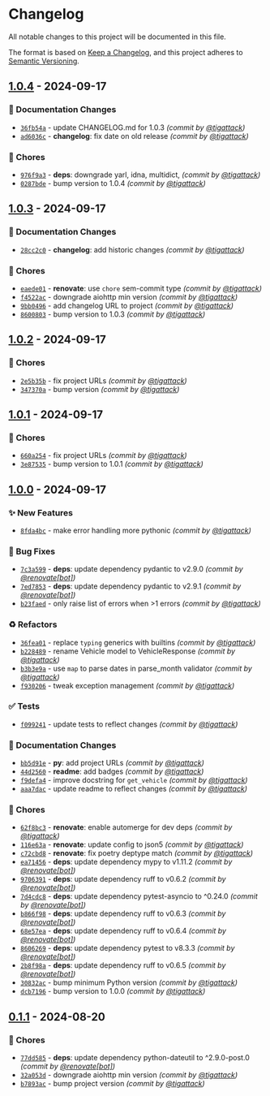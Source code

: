 # Changelog
All notable changes to this project will be documented in this file.

The format is based on [Keep a Changelog](https://keepachangelog.com/en/1.0.0/),
and this project adheres to [Semantic Versioning](https://semver.org/spec/v2.0.0.html).

## [1.0.4] - 2024-09-17
### :memo: Documentation Changes
- [`36fb54a`](https://github.com/tigattack/dvla-ves-api-py/commit/36fb54a0c936bc709fbce9e644493108254d7271) - update CHANGELOG.md for 1.0.3 *(commit by [@tigattack](https://github.com/tigattack))*
- [`ad6036c`](https://github.com/tigattack/dvla-ves-api-py/commit/ad6036c5e10ff568eb76a86b1c00fc8217ed4515) - **changelog**: fix date on old release *(commit by [@tigattack](https://github.com/tigattack))*

### :wrench: Chores
- [`976f9a3`](https://github.com/tigattack/dvla-ves-api-py/commit/976f9a37ade8c85f507fd736866827642dc29d64) - **deps**: downgrade yarl, idna, multidict, *(commit by [@tigattack](https://github.com/tigattack))*
- [`0287bde`](https://github.com/tigattack/dvla-ves-api-py/commit/0287bde6226d522ee78f4950248829444536c169) - bump version to 1.0.4 *(commit by [@tigattack](https://github.com/tigattack))*


## [1.0.3] - 2024-09-17
### :memo: Documentation Changes
- [`28cc2c0`](https://github.com/tigattack/dvla-ves-api-py/commit/28cc2c069de0cc955b962f06052dfba128762faf) - **changelog**: add historic changes *(commit by [@tigattack](https://github.com/tigattack))*

### :wrench: Chores
- [`eaede01`](https://github.com/tigattack/dvla-ves-api-py/commit/eaede01c4345a0a206110bf2d7fa2768c12a72a5) - **renovate**: use `chore` sem-commit type *(commit by [@tigattack](https://github.com/tigattack))*
- [`f4522ac`](https://github.com/tigattack/dvla-ves-api-py/commit/f4522acc142f329d1a8b9ae9d35a429787b6d7d3) - downgrade aiohttp min version *(commit by [@tigattack](https://github.com/tigattack))*
- [`9bb0496`](https://github.com/tigattack/dvla-ves-api-py/commit/9bb0496b289d0cc526517e394716529efcbe0bd3) - add changelog URL to project *(commit by [@tigattack](https://github.com/tigattack))*
- [`8600803`](https://github.com/tigattack/dvla-ves-api-py/commit/8600803d0792477207c582d5c8aa6363d35bb144) - bump version to 1.0.3 *(commit by [@tigattack](https://github.com/tigattack))*


## [1.0.2] - 2024-09-17
### :wrench: Chores
- [`2e5b35b`](https://github.com/tigattack/dvla-ves-api-py/commit/2e5b35bc73aa00ae58ea2bb2f85269b618088557) - fix project URLs *(commit by [@tigattack](https://github.com/tigattack))*
- [`347370a`](https://github.com/tigattack/dvla-ves-api-py/commit/347370a5483b71830f0880768449b5886b0deefc) - bump version *(commit by [@tigattack](https://github.com/tigattack))*


## [1.0.1] - 2024-09-17
### :wrench: Chores
- [`660a254`](https://github.com/tigattack/dvla-ves-api-py/commit/660a254888016c3f4112da8119e61d9edfbaa002) - fix project URLs *(commit by [@tigattack](https://github.com/tigattack))*
- [`3e87535`](https://github.com/tigattack/dvla-ves-api-py/commit/3e875351ecf146ebed73adeacb62a11cba97e7b8) - bump version to 1.0.1 *(commit by [@tigattack](https://github.com/tigattack))*


## [1.0.0] - 2024-09-17
### :sparkles: New Features
- [`8fda4bc`](https://github.com/tigattack/dvla-ves-api-py/commit/8fda4bca1224c17a24d0200036f5786bc9bee6e1) - make error handling more pythonic *(commit by [@tigattack](https://github.com/tigattack))*

### :bug: Bug Fixes
- [`7c3a599`](https://github.com/tigattack/dvla-ves-api-py/commit/7c3a5993d2b6c3e2da9a1df9e6a11c79c42d9fa3) - **deps**: update dependency pydantic to v2.9.0 *(commit by [@renovate[bot]](https://github.com/apps/renovate))*
- [`7ed7853`](https://github.com/tigattack/dvla-ves-api-py/commit/7ed7853c1f357a46ce6fb7c7b0c362838341e0e0) - **deps**: update dependency pydantic to v2.9.1 *(commit by [@renovate[bot]](https://github.com/apps/renovate))*
- [`b23faed`](https://github.com/tigattack/dvla-ves-api-py/commit/b23faedcbbae4d3d764e6d5e37484d09ccaccedd) - only raise list of errors when >1 errors *(commit by [@tigattack](https://github.com/tigattack))*

### :recycle: Refactors
- [`36fea01`](https://github.com/tigattack/dvla-ves-api-py/commit/36fea01a1dd6dadf5dee27da6247ae41b9b35228) - replace `typing` generics with builtins *(commit by [@tigattack](https://github.com/tigattack))*
- [`b228489`](https://github.com/tigattack/dvla-ves-api-py/commit/b22848904b671ece435120ce1353282ca75acf71) - rename Vehicle model to VehicleResponse *(commit by [@tigattack](https://github.com/tigattack))*
- [`b3b3e9a`](https://github.com/tigattack/dvla-ves-api-py/commit/b3b3e9a317f0434cdc318fefd39f6df97f045eeb) - use `map` to parse dates in parse_month validator *(commit by [@tigattack](https://github.com/tigattack))*
- [`f930206`](https://github.com/tigattack/dvla-ves-api-py/commit/f93020680158793d1c46e2927a2158d5522ba573) - tweak exception management *(commit by [@tigattack](https://github.com/tigattack))*

### :white_check_mark: Tests
- [`f099241`](https://github.com/tigattack/dvla-ves-api-py/commit/f099241db20dea89b50d8d1c312e15d0541239bb) - update tests to reflect changes *(commit by [@tigattack](https://github.com/tigattack))*

### :memo: Documentation Changes
- [`bb5d91e`](https://github.com/tigattack/dvla-ves-api-py/commit/bb5d91ea8b058c5f23220b638a4d7995a4219a67) - **py**: add project URLs *(commit by [@tigattack](https://github.com/tigattack))*
- [`44d2560`](https://github.com/tigattack/dvla-ves-api-py/commit/44d2560d48310bbe1638e251106e123243ea6c0b) - **readme**: add badges *(commit by [@tigattack](https://github.com/tigattack))*
- [`f9defa4`](https://github.com/tigattack/dvla-ves-api-py/commit/f9defa429a00825b755fa1f43e4397b77fa0fed1) - improve docstring for `get_vehicle` *(commit by [@tigattack](https://github.com/tigattack))*
- [`aaa7dac`](https://github.com/tigattack/dvla-ves-api-py/commit/aaa7dace766f16cba1617f093e521e9b79547d1c) - update readme to reflect changes *(commit by [@tigattack](https://github.com/tigattack))*

### :wrench: Chores
- [`62f8bc3`](https://github.com/tigattack/dvla-ves-api-py/commit/62f8bc3cb92ab5c8474f71311b52241c888b97b5) - **renovate**: enable automerge for dev deps *(commit by [@tigattack](https://github.com/tigattack))*
- [`116e63a`](https://github.com/tigattack/dvla-ves-api-py/commit/116e63acd128c261a37fc9ad72c17fa0b5cbee2b) - **renovate**: update config to json5 *(commit by [@tigattack](https://github.com/tigattack))*
- [`c72cbd8`](https://github.com/tigattack/dvla-ves-api-py/commit/c72cbd8ef7c50f2ebce5737f48f305d8b13cc962) - **renovate**: fix poetry deptype match *(commit by [@tigattack](https://github.com/tigattack))*
- [`ea71456`](https://github.com/tigattack/dvla-ves-api-py/commit/ea7145677ed10b3da5d664b9fb447d3c911abae0) - **deps**: update dependency mypy to v1.11.2 *(commit by [@renovate[bot]](https://github.com/apps/renovate))*
- [`9706391`](https://github.com/tigattack/dvla-ves-api-py/commit/9706391b37cc1f35a8607fcf318bb73ab0b47892) - **deps**: update dependency ruff to v0.6.2 *(commit by [@renovate[bot]](https://github.com/apps/renovate))*
- [`7d4cdc8`](https://github.com/tigattack/dvla-ves-api-py/commit/7d4cdc84a905b1e02ff3ca2b99fc29574e3cf877) - **deps**: update dependency pytest-asyncio to ^0.24.0 *(commit by [@renovate[bot]](https://github.com/apps/renovate))*
- [`b866f98`](https://github.com/tigattack/dvla-ves-api-py/commit/b866f9811d626e7b1135f64893b8a383e35cbb75) - **deps**: update dependency ruff to v0.6.3 *(commit by [@renovate[bot]](https://github.com/apps/renovate))*
- [`68e57ea`](https://github.com/tigattack/dvla-ves-api-py/commit/68e57ea497e2754a27bc76208cc25da4c2f4f8d8) - **deps**: update dependency ruff to v0.6.4 *(commit by [@renovate[bot]](https://github.com/apps/renovate))*
- [`8606269`](https://github.com/tigattack/dvla-ves-api-py/commit/8606269f3eb608a8d8084918aef7cf2f3324fb34) - **deps**: update dependency pytest to v8.3.3 *(commit by [@renovate[bot]](https://github.com/apps/renovate))*
- [`2b8f98a`](https://github.com/tigattack/dvla-ves-api-py/commit/2b8f98a1ffd27d7fd7e5c5f1d89d5db8aad7ee24) - **deps**: update dependency ruff to v0.6.5 *(commit by [@renovate[bot]](https://github.com/apps/renovate))*
- [`30832ac`](https://github.com/tigattack/dvla-ves-api-py/commit/30832acbe829579cad8022dfe363ee27fa149a96) - bump minimum Python version *(commit by [@tigattack](https://github.com/tigattack))*
- [`dcb7196`](https://github.com/tigattack/dvla-ves-api-py/commit/dcb7196450326bca2c746c1b30e98d039e2024eb) - bump version to 1.0.0 *(commit by [@tigattack](https://github.com/tigattack))*


## [0.1.1] - 2024-08-20
### :wrench: Chores
- [`77dd585`](https://github.com/tigattack/dvla-ves-api-py/commit/77dd5855b77fafc47fdef574568c07d128671ea0) - **deps**: update dependency python-dateutil to ^2.9.0-post.0 *(commit by [@renovate[bot]](https://github.com/apps/renovate))*
- [`32a053d`](https://github.com/tigattack/dvla-ves-api-py/commit/32a053da12092dab42b5f85613008a2594af6259) - downgrade aiohttp min version *(commit by [@tigattack](https://github.com/tigattack))*
- [`b7893ac`](https://github.com/tigattack/dvla-ves-api-py/commit/b7893ac8918b11f996d44c0fea1dd93ae455d59d) - bump project version *(commit by [@tigattack](https://github.com/tigattack))*

[0.1.1]: https://github.com/tigattack/dvla-ves-api-py/compare/0.1.0...0.1.1
[1.0.0]: https://github.com/tigattack/dvla-ves-api-py/compare/0.1.1...1.0.0
[1.0.1]: https://github.com/tigattack/dvla-ves-api-py/compare/1.0.0...1.0.1
[1.0.2]: https://github.com/tigattack/dvla-ves-api-py/compare/1.0.1...1.0.2
[1.0.3]: https://github.com/tigattack/dvla-ves-api-py/compare/1.0.2...1.0.3
[1.0.4]: https://github.com/tigattack/dvla-ves-api-py/compare/1.0.3...1.0.4
